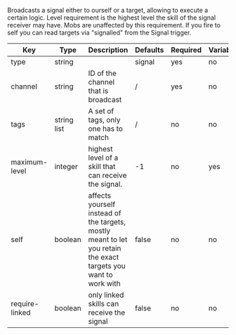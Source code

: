 Broadcasts a signal either to ourself or a target, allowing to execute a certain logic. Level requirement is the highest level the skill of the signal receiver may have. Mobs are unaffected by this requirement. If you fire to self you can read targets via "signalled" from the Signal trigger.

| Key | Type | Description | Defaults | Required | Variable |
|-|-|-|-|-|-|
| type | string | | signal | yes | no |
| channel | string | ID of the channel that is broadcast | / | yes | no |
| tags | string list | A set of tags, only one has to match | / | no | no |
| maximum-level | integer | highest level of a skill that can receive the signal. | -1 | no | yes |
| self | boolean | affects yourself instead of the targets, mostly meant to let you retain the exact targets you want to work with | false | no | no |
| require-linked | boolean | only linked skills can receive the signal | false | no | no | 